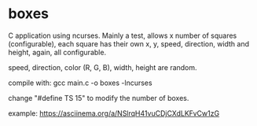 # boxes
C application using ncurses. Mainly a test, allows x number of squares (configurable), each square has their own x, y, speed, direction, width and height, again, all configurable.

speed, direction, color (R, G, B), width, height are random.

compile with:
gcc main.c -o boxes -lncurses

change "#define TS 15" to modify the number of boxes.

example: https://asciinema.org/a/NSlrqH41vuCDjCXdLKFvCw1zG

